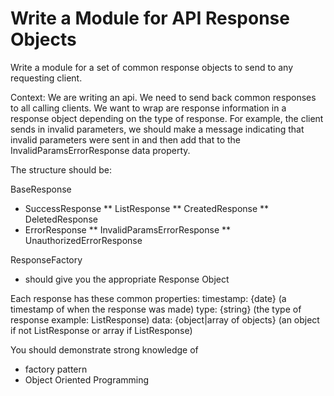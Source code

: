 # Write a Module for API Response Objects

Write a module for a set of common response objects to send to any requesting client.

Context:
We are writing an api. We need to send back common responses to all calling clients. We want to wrap are response information in a response object depending on the type of response. For example, the client sends in invalid parameters, we should make a message indicating that invalid parameters were sent in and then add that to the InvalidParamsErrorResponse data property.

The structure should be:

BaseResponse
* SuccessResponse
** ListResponse
** CreatedResponse
** DeletedResponse
* ErrorResponse
** InvalidParamsErrorResponse
** UnauthorizedErrorResponse

ResponseFactory
* should give you the appropriate Response Object


Each response has these common properties:
timestamp: {date} (a timestamp of when the response was made)
type: {string} (the type of response example: ListResponse)
data: {object|array of objects} (an object if not ListResponse or array if ListResponse)

You should demonstrate strong knowledge of 

* factory pattern
* Object Oriented Programming




